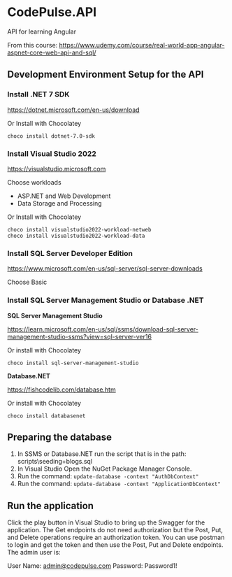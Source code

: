 # CodePulse.API
API for learning Angular

From this course:  https://www.udemy.com/course/real-world-app-angular-aspnet-core-web-api-and-sql/

## Development Environment Setup for the API
### Install .NET 7 SDK
https://dotnet.microsoft.com/en-us/download

Or Install with Chocolatey

```dos
choco install dotnet-7.0-sdk
```

### Install Visual Studio 2022
https://visualstudio.microsoft.com

Choose workloads
* ASP.NET and Web Development
* Data Storage and Processing

Or Install with Chocolatey
```dos
choco install visualstudio2022-workload-netweb	
choco install visualstudio2022-workload-data
```

### Install SQL Server Developer Edition
https://www.microsoft.com/en-us/sql-server/sql-server-downloads

Choose Basic

### Install SQL Server Management Studio or Database .NET

**SQL Server Management Studio**

https://learn.microsoft.com/en-us/sql/ssms/download-sql-server-management-studio-ssms?view=sql-server-ver16

Or install with Chocolatey
```dos
choco install sql-server-management-studio
```

**Database.NET**

https://fishcodelib.com/database.htm

Or install with Chocolatey
```dos
choco install databasenet
```

## Preparing the database
1. In SSMS or Database.NET run the script that is in the path: scripts\seeding+blogs.sql
2. In Visual Studio Open the NuGet Package Manager Console.
3. Run the command:  `update-database -context "AuthDbContext"`
4. Run the command:  `update-database -context "ApplicationDbContext"`

## Run the application
Click the play button in Visual Studio to bring up the Swagger for the application.  The Get endpoints do not need authorization but the Post, Put, and Delete operations require an authorization token.  You can use postman to login and get the token and then use the Post, Put and Delete endpoints.  The admin user is:

User Name:  admin@codepulse.com
Password:  Password1!

